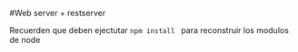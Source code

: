 #Web server + restserver

Recuerden que deben ejectutar `npm install ` para reconstruir los modulos de node